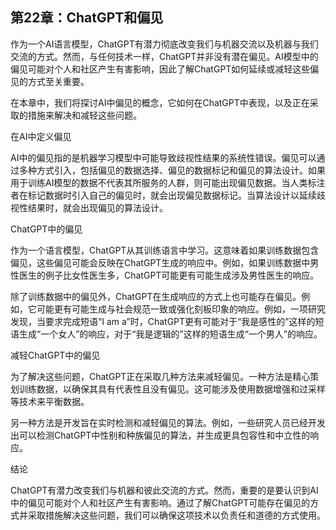 ## 第22章：ChatGPT和偏见

作为一个AI语言模型，ChatGPT有潜力彻底改变我们与机器交流以及机器与我们交流的方式。然而，与任何技术一样，ChatGPT并非没有潜在偏见。AI模型中的偏见可能对个人和社区产生有害影响，因此了解ChatGPT如何延续或减轻这些偏见的方式至关重要。

在本章中，我们将探讨AI中偏见的概念，它如何在ChatGPT中表现，以及正在采取的措施来解决和减轻这些问题。

在AI中定义偏见

AI中的偏见指的是机器学习模型中可能导致歧视性结果的系统性错误。偏见可以通过多种方式引入，包括偏见的数据选择、偏见的数据标记和偏见的算法设计。如果用于训练AI模型的数据不代表其所服务的人群，则可能出现偏见数据。当人类标注者在标记数据时引入自己的偏见时，就会出现偏见数据标记。当算法设计以延续歧视性结果时，就会出现偏见的算法设计。

ChatGPT中的偏见

作为一个语言模型，ChatGPT从其训练语言中学习。这意味着如果训练数据包含偏见，这些偏见可能会反映在ChatGPT生成的响应中。例如，如果训练数据中男性医生的例子比女性医生多，ChatGPT可能更有可能生成涉及男性医生的响应。

除了训练数据中的偏见外，ChatGPT在生成响应的方式上也可能存在偏见。例如，它可能更有可能生成与社会规范一致或强化刻板印象的响应。例如，一项研究发现，当要求完成短语“I am a”时，ChatGPT更有可能对于“我是感性的”这样的短语生成“一个女人”的响应，对于“我是逻辑的”这样的短语生成“一个男人”的响应。

减轻ChatGPT中的偏见

为了解决这些问题，ChatGPT正在采取几种方法来减轻偏见。一种方法是精心策划训练数据，以确保其具有代表性且没有偏见。这可能涉及使用数据增强和过采样等技术来平衡数据。

另一种方法是开发旨在实时检测和减轻偏见的算法。例如，一些研究人员已经开发出可以检测ChatGPT中性别和种族偏见的算法，并生成更具包容性和中立性的响应。

结论

ChatGPT有潜力改变我们与机器和彼此交流的方式。然而，重要的是要认识到AI中的偏见可能对个人和社区产生有害影响。通过了解ChatGPT可能存在偏见的方式并采取措施解决这些问题，我们可以确保这项技术以负责任和道德的方式使用。
